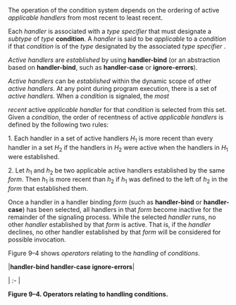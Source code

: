 



The operation of the condition system depends on the ordering of active *applicable handlers* from most recent to least recent. 



Each *handler* is associated with a *type specifier* that must designate a *subtype* of *type* **condition**. A *handler* is said to be *applicable* to a *condition* if that *condition* is of the *type* designated by the associated *type specifier* . 



*Active handlers* are *established* by using **handler-bind** (or an abstraction based on **handler-bind**, such as **handler-case** or **ignore-errors**). 



*Active handlers* can be *established* within the dynamic scope of other *active handlers*. At any point during program execution, there is a set of *active handlers*. When a *condition* is signaled, the *most* 







 



 



*recent* active *applicable handler* for that *condition* is selected from this set. Given a *condition*, the order of recentness of active *applicable handlers* is defined by the following two rules: 



1\. Each handler in a set of active handlers *H*<sub>1</sub> is more recent than every handler in a set *H*<sub>2</sub> if the handlers in *H*<sub>2</sub> were active when the handlers in *H*<sub>1</sub> were established. 



2\. Let *h*<sub>1</sub> and *h*<sub>2</sub> be two applicable active handlers established by the same *form*. Then *h*<sub>1</sub> is more recent than *h*<sub>2</sub> if *h*<sub>1</sub> was defined to the left of *h*<sub>2</sub> in the *form* that established them. 



Once a handler in a handler binding *form* (such as **handler-bind** or **handler-case**) has been selected, all handlers in that *form* become inactive for the remainder of the signaling process. While the selected *handler* runs, no other *handler* established by that *form* is active. That is, if the *handler* declines, no other handler established by that *form* will be considered for possible invocation. 



Figure 9–4 shows *operators* relating to the *handling* of *conditions*. 



|**handler-bind handler-case ignore-errors**|

| :- |





**Figure 9–4. Operators relating to handling conditions.** 



